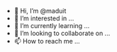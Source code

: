 - 👋 Hi, I’m @maduit
- 👀 I’m interested in ...
- 🌱 I’m currently learning ...
- 💞️ I’m looking to collaborate on ...
- 📫 How to reach me ...

<!---
maduit/maduit is a ✨ special ✨ repository because its `README.md` (this file) appears on your GitHub profile.
You can click the Preview link to take a look at your changes.
--->
